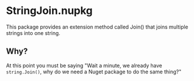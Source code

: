 # StringJoin.nupkg

This package provides an extension method called Join() that joins multiple strings into one string.

## Why?

At this point you must be saying "Wait a minute, we already have ```string.Join()```,
why do we need a Nuget package to do the same thing?"

